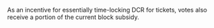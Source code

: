 As an incentive for essentially time-locking DCR for tickets, votes also receive a portion of the current block subsidy.